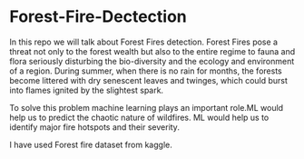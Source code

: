 # Forest-Fire-Dectection

In this repo we will talk about Forest Fires detection. Forest Fires pose a threat not only to the forest wealth but also to the entire regime to fauna and flora seriously disturbing the bio-diversity and the ecology and environment of a region. During summer, when there is no rain for months, the forests become littered with dry senescent leaves and twinges, which could burst into flames ignited by the slightest spark.

To solve this problem machine learning plays an important role.ML would help us to predict the chaotic nature of wildfires. ML would help us to identify major fire hotspots and their severity.

I have used Forest fire dataset from kaggle.

